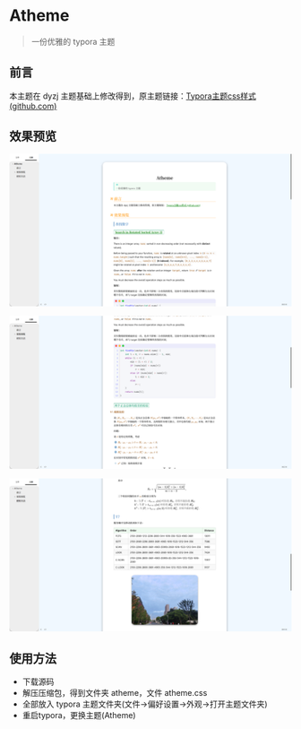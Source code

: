 # Atheme

> 一份优雅的 typora 主题

## 前言

本主题在 dyzj 主题基础上修改得到，原主题链接：[Typora主题css样式 (github.com)](https://github.com/muggledy/typora-dyzj-theme)

## 效果预览

![image-20230718143529620](./README.assets/image-20230718143529620.png)

![image-20230718143602565](./README.assets/image-20230718143602565.png)

![image-20230718143636659](./README.assets/image-20230718143636659.png)

## 使用方法

- 下载源码
- 解压压缩包，得到文件夹 atheme，文件 atheme.css
- 全部放入 typora 主题文件夹(文件->偏好设置->外观->打开主题文件夹)
- 重启typora，更换主题(Atheme)

